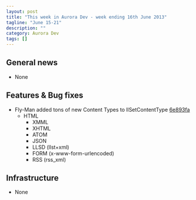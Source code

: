 ```yaml
---
layout: post
title: "This week in Aurora Dev - week ending 16th June 2013"
tagline: "June 15-21"
description: ""
category: Aurora Dev
tags: []
---
```

## General news
- None

## Features & Bug fixes
- Fly-Man added tons of new Content Types to llSetContentType [6e893fa](https://github.com/aurora-sim/Aurora-Sim/commit/6e893fa9737db62952ac603785b9b4736d0a30c5)   
  - HTML
	- XMML
	- XHTML
	- ATOM
	- JSON
	- LLSD (llst+xml)
	- FORM (x-www-form-urlencoded) 
	- RSS (rss_xml)
 
## Infrastructure
- None
